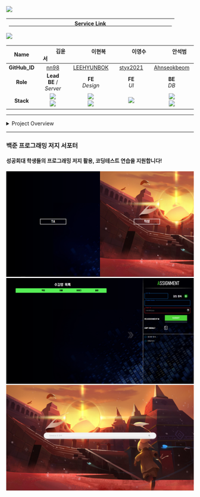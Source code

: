 <a href="https://sol-skhu.vercel.app/">
<img src="img/TitleBar01.png">
<br>
<div style="text-align: center;"> 

| &nbsp;&nbsp;&nbsp;&nbsp;&nbsp;&nbsp;&nbsp;&nbsp;&nbsp;&nbsp;&nbsp;&nbsp;&nbsp;&nbsp;&nbsp;&nbsp;&nbsp;&nbsp;&nbsp;&nbsp;&nbsp;&nbsp;&nbsp;&nbsp;&nbsp;&nbsp;&nbsp;&nbsp;&nbsp;&nbsp;&nbsp;&nbsp;&nbsp;&nbsp;&nbsp;&nbsp;&nbsp;&nbsp;&nbsp;&nbsp;&nbsp;&nbsp;&nbsp;&nbsp;&nbsp;&nbsp; Service Link &nbsp;&nbsp;&nbsp;&nbsp;&nbsp;&nbsp;&nbsp;&nbsp;&nbsp;&nbsp;&nbsp;&nbsp;&nbsp;&nbsp;&nbsp;&nbsp;&nbsp;&nbsp;&nbsp;&nbsp;&nbsp;&nbsp;&nbsp;&nbsp;&nbsp;&nbsp;&nbsp;&nbsp;&nbsp;&nbsp;&nbsp;&nbsp;&nbsp;&nbsp;&nbsp;&nbsp;&nbsp;&nbsp;&nbsp;&nbsp;&nbsp;&nbsp;&nbsp;&nbsp;&nbsp;&nbsp; |
|:--------------------------------------------------------------------------------------------------------------------------------------------------------------------------------------------------------------------------------------------------------------------------------------------------------------------------------------------------------------------------------------------------------------------------------------------------------------------------------------------------------------------------------------------------------------------------------------:|

</div>
</a>
<img src="img/Member.png">

<div style="text-align: center;">

|   **Name**    |                                          &nbsp;&nbsp;&nbsp;&nbsp;&nbsp;&nbsp;&nbsp;&nbsp;&nbsp;&nbsp; 김윤서 &nbsp;&nbsp;&nbsp;&nbsp;&nbsp;&nbsp;&nbsp;&nbsp;&nbsp;&nbsp;                                          |                                      &nbsp;&nbsp;&nbsp;&nbsp;&nbsp;&nbsp;&nbsp;&nbsp;&nbsp;&nbsp; 이현복 &nbsp;&nbsp;&nbsp;&nbsp;&nbsp;&nbsp;&nbsp;&nbsp;&nbsp;&nbsp;                                       | &nbsp;&nbsp;&nbsp;&nbsp;&nbsp;&nbsp;&nbsp;&nbsp;&nbsp;&nbsp; 이영수 &nbsp;&nbsp;&nbsp;&nbsp;&nbsp;&nbsp;&nbsp;&nbsp;&nbsp;&nbsp; |                                  &nbsp;&nbsp;&nbsp;&nbsp;&nbsp;&nbsp;&nbsp;&nbsp;&nbsp;&nbsp; 안석범 &nbsp;&nbsp;&nbsp;&nbsp;&nbsp;&nbsp;&nbsp;&nbsp;&nbsp;&nbsp;                                   |
|:-------------:|:---------------------------------------------------------------------------------------------------------------------------------------------------------------------------------------------------------------:|:--------------------------------------------------------------------------------------------------------------------------------------------------------------------------------------------------------:|:-----------------------------------------------------------------------------------------------------------------------------:|:------------------------------------------------------------------------------------------------------------------------------------------------------------------------------------------------:|
| **GitHub_ID** |                                                                                         [nn98](https://github.com/nn98)                                                                                         |                                                                               [LEEHYUNBOK](https://github.com/LEEHYUNBOK)                                                                                |                                            [styx2021](https://github.com/styx2021)                                            |                                                                          [Ahnseokbeom](https://github.com/Ahnseokbeom)                                                                           |
|   **Role**    |                                                                                         **Lead** <br> __BE__ / _Server_                                                                                         |                                                                                           __FE__ <br> _Design_                                                                                           |                                                       __FE__ <br> _UI_                                                        |                                                                                         __BE__ <br> _DB_                                                                                         |
|   **Stack**   | <img src="https://img.shields.io/badge/Node.js-339933?style=platic&logo=node.js&logoColor=white"/> <br> <img src="https://img.shields.io/badge/Oracle Cloude-F80000?style=platic&logo=oracle&logoColor=white"/> | <img src="https://img.shields.io/badge/React.js-61DAFB?style=platic&logo=react&logoColor=white"/> <br> <img src="https://img.shields.io/badge/CSS3-1572B6?style=flat-square&logo=CSS3&logoColor=white"/> |               <img src="https://img.shields.io/badge/React.js-61DAFB?style=platic&logo=react&logoColor=white"/>               | <img src="https://img.shields.io/badge/JAVA-007396?style=platic&logo=Joplin&logoColor=white"/><br><img src="https://img.shields.io/badge/MySQL-4479A1?style=platic&logo=MySQL&logoColor=white"/> |

</div>

* * * 

<details><summary>Project Overview</summary>

<hr>
  <img src="img/Presentation000.png" width="640" height="360">
  <img src="img/Presentation001.png" width="640" height="360">
  <img src="img/Presentation002.png" width="640" height="360">
  <img src="img/Presentation003.png" width="640" height="360">
  <img src="img/Presentation004.png" width="640" height="360">
  <img src="img/Presentation005.png" width="640" height="360">
  <img src="img/Presentation006.png" width="640" height="360">
  <img src="img/Presentation007.png" width="640" height="360">
  <img src="img/Presentation008.png" width="640" height="360">
  <img src="img/Presentation009.png" width="640" height="360">

</details>

<hr>

### 백준 프로그래밍 저지 서포터

#### 성공회대 학생들의 프로그래밍 저지 활용, 코딩테스트 연습을 지원합니다!

<img src="img/Cut-Front.png">
<br />
<img src="img/Cut-Assign.png">
<br />
<img src="img/Cut-Student.png">
<br />